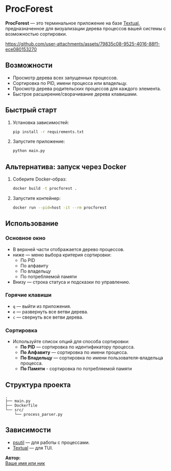 # ProcForest

**ProcForest** — это терминальное приложение на базе [Textual](https://github.com/Textualize/textual), предназначенное для визуализации дерева процессов вашей системы с возможностью сортировки.


https://github.com/user-attachments/assets/79835c08-9525-4016-88f1-ece080153270



## Возможности

- Просмотр дерева всех запущенных процессов.
- Сортировка по PID, имени процесса или владельцу.
- Просмотр дерева родительских процессов для каждого элемента.
- Быстрое расширение/сворачивание дерева клавишами.

## Быстрый старт

1. Установка зависимостей:

   ```sh
   pip install -r requirements.txt
   ```

2. Запустите приложение:

   ```sh
   python main.py
   ```
## Альтернатива: запуск через Docker
1. Соберите Docker-образ:
    ```sh
   docker build -t procforest .
    ```
2. Запустите контейнер:
    ```sh
   docker run --pid=host -it --rm procforest
    ```
## Использование

### Основное окно

- В верхней части отображается дерево процессов.
- ниже — меню выбора критерия сортировки:
    - По PID
    - По алфавиту
    - По владельцу
    - По потребляемой памяти
- Внизу — строка статуса и подсказки по управлению.

### Горячие клавиши

- `q` — выйти из приложения.
- `e` — развернуть все ветви дерева.
- `c` — свернуть все ветви дерева.

### Сортировка

- Используйте список опций для способа сортировки:
    - **По PID** — сортировка по идентификатору процесса.
    - **По Алфавиту** — сортировка по имени процесса.
    - **По Владельцу** — сортировка по имени пользователя-владельца процесса.
    - **По Памяти** - сортировка по потребляемой памяти

## Структура проекта

```
.
├── main.py
├── Dockerfile
└── src/
    └── process_parser.py
```

## Зависимости

- [psutil](https://github.com/giampaolo/psutil) — для работы с процессами.
- [Textual](https://github.com/Textualize/textual) — для TUI.

**Автор:**  
[Ваше имя или ник](https://github.com/Lorgar-Horusov)
